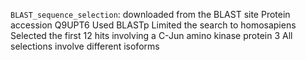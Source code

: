 `BLAST_sequence_selection`: downloaded from the BLAST site 
Protein accession Q9UPT6
Used BLASTp
Limited the search to homosapiens 
Selected the first 12 hits involving a C-Jun amino kinase protein 3
All selections involve different isoforms 
